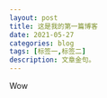 ```yaml
---
layout: post
title: 这是我的第一篇博客
date: 2021-05-27
categories: blog
tags: [标签一,标签二]
description: 文章金句。
---
```


Wow












